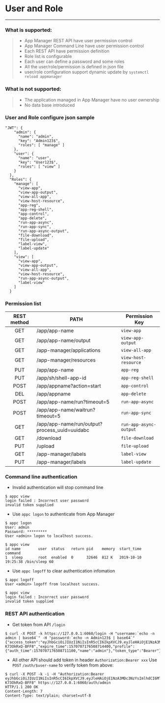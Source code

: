 # User and Role

------

### What is supported:

> * App Manager REST API have user permission control
> * App Manager Command Line have user permission control
> * Each REST API have permission definition
> * Role list is configurable 
> * Each user can define a password and some roles
> * All the user/role/permission is defined in json file
> * user/role configuration support dynamic update by `systemctl reload appmanager`

### What is **not** supported:
> * The application managed in App Manager have no user ownership
> * No data base introduced

### User and Role configure json sample

```shell
"JWT": {
    "admin": {
      "name": "admin",
      "key": "Admin123$",
      "roles": [ "manage" ]
    },
    "user": {
      "name": "user",
      "key": "User123$",
      "roles": [ "view" ]
    }
  },
  "Roles": {
    "manage": [
      "view-app",
      "view-app-output",
      "view-all-app",
      "view-host-resource",
      "app-reg",
      "app-reg-shell",
      "app-control",
      "app-delete",
      "run-app-async",
      "run-app-sync",
      "run-app-async-output",
      "file-download",
      "file-upload",
      "label-view",
      "label-update"
    ],
    "view": [
      "view-app",
      "view-app-output",
      "view-all-app",
      "view-host-resource",
      "run-app-async-output",
      "label-view"
    ]
  }
```

### Permission list

| REST method        |  PATH   |  Permission Key |
| :--------:   | -----  | ----  |
| GET     | /app/app-name |   `view-app`     |
| GET        |   /app/app-name/output  |   `view-app-output`   |
| GET     | /app-manager/applications |   `view-all-app`     |
| GET     | /app-manager/resources |   `view-host-resource`     |
| PUT     | /app/app-name |   `app-reg`     |
| PUT     | /app/sh/shell-app-id |   `app-reg-shell`     |
| POST     | /app/appname?action=start |   `app-control`     |
| DEL     | /app/appname |   `app-delete`    |
| POST     | /app/app-name/run?timeout=5 |   `run-app-async`  |
| POST     | /app/app-name/waitrun?timeout=5 | `run-app-sync`  |
| GET     | /app/app-name/run/output?process_uuid=uuidabc | `run-app-async-output`  |
| GET     | /download | `file-download`  |
| PUT     | /upload | `file-upload`  |
| GET     | /app-manager/labels | `label-view`  |
| PUT     | /app-manager/labels | `label-update`  |


### Command line authentication

 - Invalid authentication will stop command line

```shell
$ appc view
login failed : Incorrect user password
invalid token supplied
```
 - Use `appc logon` to authenticate from App Manager

```shell
$ appc logon
User: admin
Password: *********
User <admin> logon to localhost success.

$ appc view
id name        user  status   return pid    memory  start_time          command
1  sleep       root  enabled  0      32646  812 K   2019-10-10 19:25:38 /bin/sleep 60
```

 - Use `appc logoff` to clear authentication infomation

```shell
$ appc logoff
User <admin> logoff from localhost success.

$ appc view
login failed : Incorrect user password
invalid token supplied
```

### REST API authentication

 - Get token from API  `/login`

```shell
$ curl -X POST -k https://127.0.0.1:6060/login -H "username:`echo -n admin | base64`" -H "password:`echo -n Admin123$ | base64`"
{"access_token":"eyJhbGciOiJIUzI1NiIsInR5cCI6IkpXVCJ9.eyJleHAiOjE1NzA3MDc3NzYsImlhdCI6MTU3MDcwNzE3NiwiaXNzIjoiYXBwbWdyLWF1dGgwIiwibmFtZSI6ImFkbWluIn0.CF_jXy4IrGpl0HKvM8Vh_T7LsGTGO-K73OkRxQ-BFF8","expire_time":1570707176508714400,"profile":{"auth_time":1570707176508711100,"name":"admin"},"token_type":"Bearer"}
```

 - All other API should add token in header `Authorization:Bearer xxx`
 Use `POST` `/auth/$user-name` to verify token from above:
```shell
$ curl -X POST -k -i -H "Authorization:Bearer eyJhbGciOiJIUzI1NiIsInR5cCI6IkpXVCJ9.eyJleHAiOjE1NzA3MDc3NzYsImlhdCI6MTU3MDcwNzE3NiwiaXNzIjoiYXBwbWdyLWF1dGgwIiwibmFtZSI6ImFkbWluIn0.CF_jXy4IrGpl0HKvM8Vh_T7LsGTGO-K73OkRxQ-BFF8" https://127.0.0.1:6060/auth/admin
HTTP/1.1 200 OK
Content-Length: 7
Content-Type: text/plain; charset=utf-8
```